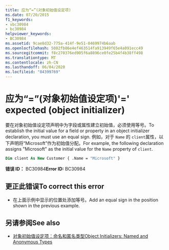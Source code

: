 ```yaml
---
title: 应为“=”(对象初始值设定项)
ms.date: 07/20/2015
f1_keywords:
- vbc30984
- bc30984
helpviewer_keywords:
- BC30984
ms.assetid: 9cae8d32-775a-414f-9e51-0469974b6aab
ms.openlocfilehash: 5082fb86e4ef463514fa913949f65e4a091ecc49
ms.sourcegitcommit: f8c270376ed905f6a8896ce0fe25b4f4b38ff498
ms.translationtype: MT
ms.contentlocale: zh-CN
ms.lasthandoff: 06/04/2020
ms.locfileid: "84399769"
---
```

# <a name="-expected-object-initializer"></a><span data-ttu-id="f2231-102">应为“=”(对象初始值设定项)</span><span class="sxs-lookup"><span data-stu-id="f2231-102">'=' expected (object initializer)</span></span>
<span data-ttu-id="f2231-103">要在对象初始值设定项声明中为字段或属性建立初始值，必须使用等号。</span><span class="sxs-lookup"><span data-stu-id="f2231-103">To establish the initial value for a field or property in an object initializer declaration, you must use an equal sign.</span></span> <span data-ttu-id="f2231-104">例如，对于 `Name` 的 `client`属性，以下声明将“Microsoft”作为初始值分配。</span><span class="sxs-lookup"><span data-stu-id="f2231-104">For example, the following declaration assigns "Microsoft" as the initial value for the `Name` property of `client`.</span></span>  
  
```vb  
Dim client As New Customer { .Name = "Microsoft" }  
```  
  
 <span data-ttu-id="f2231-105">**错误 ID：** BC30984</span><span class="sxs-lookup"><span data-stu-id="f2231-105">**Error ID:** BC30984</span></span>  
  
## <a name="to-correct-this-error"></a><span data-ttu-id="f2231-106">更正此错误</span><span class="sxs-lookup"><span data-stu-id="f2231-106">To correct this error</span></span>  
  
- <span data-ttu-id="f2231-107">在上面示例中显示的位置处添加等号。</span><span class="sxs-lookup"><span data-stu-id="f2231-107">Add an equal sign in the position shown in the previous example.</span></span>  
  
## <a name="see-also"></a><span data-ttu-id="f2231-108">另请参阅</span><span class="sxs-lookup"><span data-stu-id="f2231-108">See also</span></span>

- [<span data-ttu-id="f2231-109">对象初始值设定项：命名和匿名类型</span><span class="sxs-lookup"><span data-stu-id="f2231-109">Object Initializers: Named and Anonymous Types</span></span>](../programming-guide/language-features/objects-and-classes/object-initializers-named-and-anonymous-types.md)
